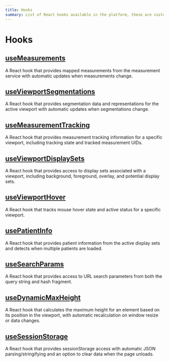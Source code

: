 ```yaml
---
title: Hooks
summary: List of React hooks available in the platform, these are custom hooks that are used to access the state of the platform
---
```


# Hooks

## [useMeasurements](./useMeasurements.md)
A React hook that provides mapped measurements from the measurement service with automatic updates when measurements change.

## [useViewportSegmentations](./useViewportSegmentations.md)
A React hook that provides segmentation data and representations for the active viewport with automatic updates when segmentations change.

## [useMeasurementTracking](./useMeasurementTracking.md)
A React hook that provides measurement tracking information for a specific viewport, including tracking state and tracked measurement UIDs.

## [useViewportDisplaySets](./useViewportDisplaySets.md)
A React hook that provides access to display sets associated with a viewport, including background, foreground, overlay, and potential display sets.

## [useViewportHover](./useViewportHover.md)
A React hook that tracks mouse hover state and active status for a specific viewport.

## [usePatientInfo](./usePatientInfo.md)
A React hook that provides patient information from the active display sets and detects when multiple patients are loaded.

## [useSearchParams](./useSearchParams.md)
A React hook that provides access to URL search parameters from both the query string and hash fragment.

## [useDynamicMaxHeight](./useDynamicMaxHeight.md)
A React hook that calculates the maximum height for an element based on its position in the viewport, with automatic recalculation on window resize or data changes.

## [useSessionStorage](./useSessionStorage.md)
A React hook that provides sessionStorage access with automatic JSON parsing/stringifying and an option to clear data when the page unloads.